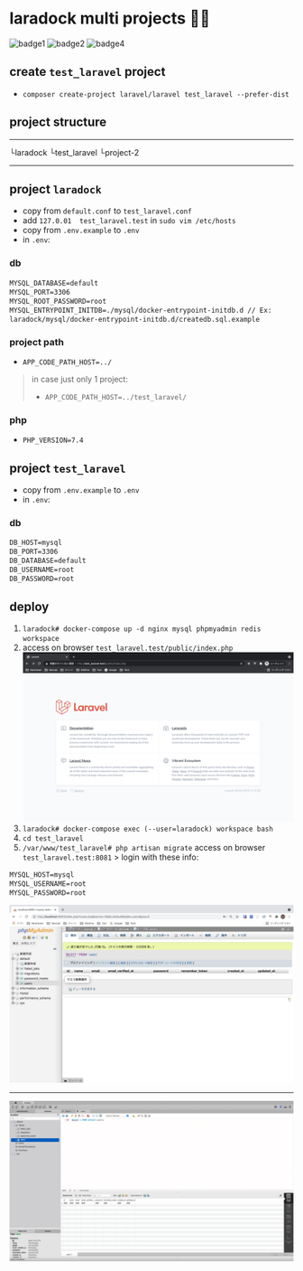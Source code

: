 # laradock multi projects 🚀🐳

![badge1](https://img.shields.io/badge/laradock-12.1-yellow)
![badge2](https://img.shields.io/badge/laravel-8-brightgreen)
![badge4](https://img.shields.io/badge/docker-20.10-blue)

## create `test_laravel` project
- `composer create-project laravel/laravel test_laravel --prefer-dist`

## project structure
*****************
└laradock
└test_laravel
└project-2
*****************

## project `laradock`
- copy from `default.conf` to `test_laravel.conf`
- add `127.0.01  test_laravel.test` in `sudo vim /etc/hosts`
- copy from `.env.example` to `.env`
- in `.env`:

### db
```shell
MYSQL_DATABASE=default
MYSQL_PORT=3306
MYSQL_ROOT_PASSWORD=root
MYSQL_ENTRYPOINT_INITDB=./mysql/docker-entrypoint-initdb.d // Ex: laradock/mysql/docker-entrypoint-initdb.d/createdb.sql.example
```
### project path
- `APP_CODE_PATH_HOST=../`
>in case just only 1 project:
>- `APP_CODE_PATH_HOST=../test_laravel/`

### php
- `PHP_VERSION=7.4`

## project `test_laravel`
- copy from `.env.example` to `.env`
- in `.env`:

### db
```shell
DB_HOST=mysql
DB_PORT=3306
DB_DATABASE=default
DB_USERNAME=root
DB_PASSWORD=root
```

## deploy
1. `laradock# docker-compose up -d nginx mysql phpmyadmin redis workspace`
2. access on browser `test_laravel.test/public/index.php`
![demo](screenshot/demo.png)
3. `laradock# docker-compose exec (--user=laradock) workspace bash`
4. `cd test_laravel`
5. `/var/www/test_laravel# php artisan migrate`
access on browser `test_laravel.test:8081` > login with these info:
```shell
MYSQL_HOST=mysql
MYSQL_USERNAME=root
MYSQL_PASSWORD=root
```
![phpmyadmin](screenshot/phpmyadmin.png)
*****************
![db](screenshot/db.png)